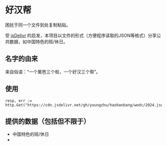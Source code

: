 # 好汉帮
困扰于同一个文件到处复制粘贴。

受 [jsDelivr](https://www.jsdelivr.com/) 的启发，本项目以文件的形式（方便程序读取的JSON等格式）分享公共数据，如中国特色的班/休日。

## 名字的由来
来自俗语：“一个篱笆三个桩，一个好汉三个帮”。

## 使用
```golang
resp, err := http.Get("https://cdn.jsdelivr.net/gh/youngzhu/haohanbang/wodc/2024.json")
```

## 提供的数据（包括但不限于）
- 中国特色的班/休日
- 
